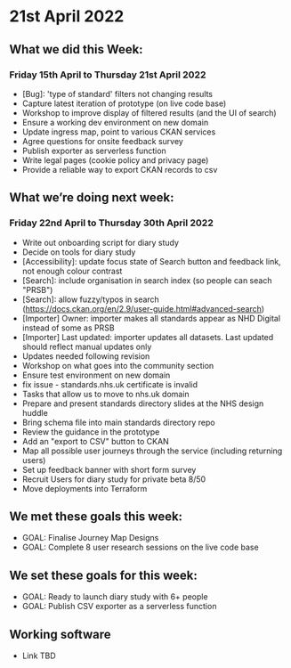 # 21st April 2022

## What we did this Week:

### Friday 15th April to Thursday 21st April 2022

* [Bug]: 'type of standard' filters not changing results
* Capture latest iteration of prototype (on live code base)
* Workshop to improve display of filtered results (and the UI of search)
* Ensure a working dev environment on new domain
* Update ingress map, point to various CKAN services
* Agree questions for onsite feedback survey
* Publish exporter as serverless function
* Write legal pages (cookie policy and privacy page)
* Provide a reliable way to export CKAN records to csv

## What we’re doing next week:

### Friday 22nd April to Thursday 30th April 2022
* Write out onboarding script for diary study
* Decide on tools for diary study
* [Accessibility]: update focus state of Search button and feedback link, not enough colour contrast
* [Search]: include organisation in search index (so people can seach "PRSB")
* [Search]: allow fuzzy/typos in search (https://docs.ckan.org/en/2.9/user-guide.html#advanced-search)
* [Importer] Owner: importer makes all standards appear as NHD Digital instead of some as PRSB
* [Importer] Last updated: importer updates all datasets. Last updated should reflect manual updates only
* Updates needed following revision
* Workshop on what goes into the community section
* Ensure test environment on new domain
* fix issue - standards.nhs.uk certificate is invalid
* Tasks that allow us to move to nhs.uk domain
* Prepare and present standards directory slides at the NHS design huddle
* Bring schema file into main standards directory repo
* Review the guidance in the prototype
* Add an "export to CSV" button to CKAN
* Map all possible user journeys through the service (including returning users)
* Set up feedback banner with short form survey
* Recruit Users for diary study for private beta 8/50
* Move deployments into Terraform


## We met these goals this week:

* GOAL: Finalise Journey Map Designs
* GOAL: Complete 8 user research sessions on the live code base

## We set these goals for this week:

* GOAL: Ready to launch diary study with 6+ people
* GOAL: Publish CSV exporter as a serverless function

## Working software

* Link TBD


